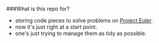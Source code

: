 ###What is this repo for?
* storing code pieces to solve problems on [Project Euler](https://projecteuler.net).
* now it's just right at a start point.
* one's just trying to manage them as tidy as possible.
